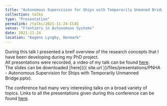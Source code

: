 ```yaml
---
title: "Autonomous Supervision for Ships with Temporarily Unmaned Bridge"
collection: talks
type: "Presentation"
permalink: /talks/2021-11-24-CCAS
venue: "Frontiers in Autonomous Systems"
date: 2021-11-24
location: "Kogens Lyngby, Denmark"
---
```

During this talk I presented a breif overview of the research concepts that I have been developing during my PhD project.  
All presentations were recorded, a video of my talk can be found [here](https://video.dtu.dk/media/10.+CCAS+Conference%2C+2021-11-24%2C+P.+Nicholas+Hansen/0_lgpd6gkp/478654).  
The slides can be downloaded [here]({{ site.url }}/files/presentations/PNHA - Autonomous Supervision for Ships with Temporarily Unmanned Bridge.pptx).

The conference had many very interesting talks on a broad variety of topics. 
Links to all the presentations given during this conference can be found [here](https://ccas.dtu.dk/events/ccas-conference-24-25-november-2021).
